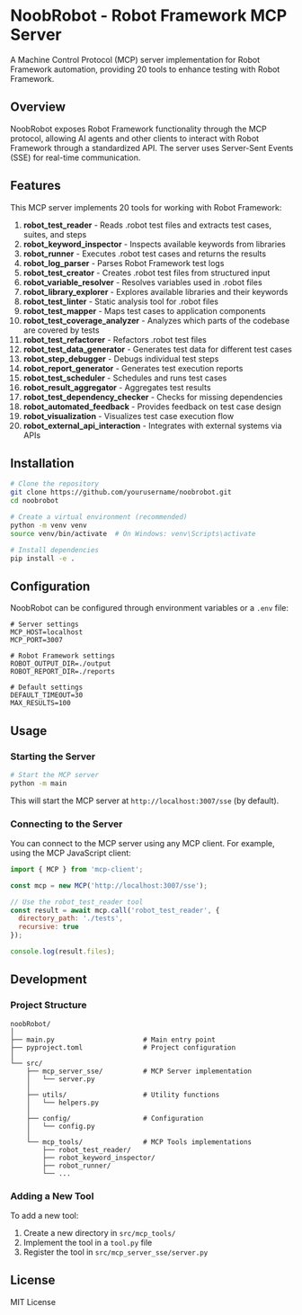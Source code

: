 # NoobRobot - Robot Framework MCP Server

A Machine Control Protocol (MCP) server implementation for Robot Framework automation, providing 20 tools to enhance testing with Robot Framework.

## Overview

NoobRobot exposes Robot Framework functionality through the MCP protocol, allowing AI agents and other clients to interact with Robot Framework through a standardized API. The server uses Server-Sent Events (SSE) for real-time communication.

## Features

This MCP server implements 20 tools for working with Robot Framework:

1. **robot_test_reader** - Reads .robot test files and extracts test cases, suites, and steps
2. **robot_keyword_inspector** - Inspects available keywords from libraries
3. **robot_runner** - Executes .robot test cases and returns the results
4. **robot_log_parser** - Parses Robot Framework test logs
5. **robot_test_creator** - Creates .robot test files from structured input
6. **robot_variable_resolver** - Resolves variables used in .robot files
7. **robot_library_explorer** - Explores available libraries and their keywords
8. **robot_test_linter** - Static analysis tool for .robot files
9. **robot_test_mapper** - Maps test cases to application components
10. **robot_test_coverage_analyzer** - Analyzes which parts of the codebase are covered by tests
11. **robot_test_refactorer** - Refactors .robot test files
12. **robot_test_data_generator** - Generates test data for different test cases
13. **robot_step_debugger** - Debugs individual test steps
14. **robot_report_generator** - Generates test execution reports
15. **robot_test_scheduler** - Schedules and runs test cases
16. **robot_result_aggregator** - Aggregates test results
17. **robot_test_dependency_checker** - Checks for missing dependencies
18. **robot_automated_feedback** - Provides feedback on test case design
19. **robot_visualization** - Visualizes test case execution flow
20. **robot_external_api_interaction** - Integrates with external systems via APIs

## Installation

```bash
# Clone the repository
git clone https://github.com/yourusername/noobrobot.git
cd noobrobot

# Create a virtual environment (recommended)
python -m venv venv
source venv/bin/activate  # On Windows: venv\Scripts\activate

# Install dependencies
pip install -e .
```

## Configuration

NoobRobot can be configured through environment variables or a `.env` file:

```
# Server settings
MCP_HOST=localhost
MCP_PORT=3007

# Robot Framework settings
ROBOT_OUTPUT_DIR=./output
ROBOT_REPORT_DIR=./reports

# Default settings
DEFAULT_TIMEOUT=30
MAX_RESULTS=100
```

## Usage

### Starting the Server

```bash
# Start the MCP server
python -m main
```

This will start the MCP server at `http://localhost:3007/sse` (by default).

### Connecting to the Server

You can connect to the MCP server using any MCP client. For example, using the MCP JavaScript client:

```javascript
import { MCP } from 'mcp-client';

const mcp = new MCP('http://localhost:3007/sse');

// Use the robot_test_reader tool
const result = await mcp.call('robot_test_reader', {
  directory_path: './tests',
  recursive: true
});

console.log(result.files);
```

## Development

### Project Structure

```
noobRobot/
│
├── main.py                      # Main entry point
├── pyproject.toml               # Project configuration
│
└── src/
    ├── mcp_server_sse/          # MCP Server implementation
    │   └── server.py
    │
    ├── utils/                   # Utility functions
    │   └── helpers.py
    │
    ├── config/                  # Configuration
    │   └── config.py
    │
    └── mcp_tools/               # MCP Tools implementations
        ├── robot_test_reader/
        ├── robot_keyword_inspector/
        ├── robot_runner/
        └── ...
```

### Adding a New Tool

To add a new tool:

1. Create a new directory in `src/mcp_tools/`
2. Implement the tool in a `tool.py` file
3. Register the tool in `src/mcp_server_sse/server.py`

## License

MIT License
